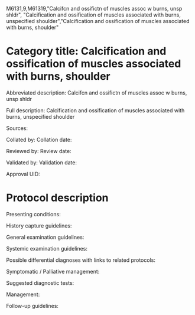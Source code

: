 M6131,9,M61319,"Calcifcn and ossifictn of muscles assoc w burns, unsp shldr", "Calcification and ossification of muscles associated with burns, unspecified shoulder","Calcification and ossification of muscles associated with burns, shoulder"
# Category title: Calcification and ossification of muscles associated with burns, shoulder

Abbreviated description: Calcifcn and ossifictn of muscles assoc w burns, unsp shldr

Full description: Calcification and ossification of muscles associated with burns, unspecified shoulder

Sources:

Collated by:
Collation date:

Reviewed by:
Review date:

Validated by:
Validation date:

Approval UID:

# Protocol description

Presenting conditions:

History capture guidelines:

General examination guidelines:

Systemic examination guidelines:

Possible differential diagnoses with links to related protocols:

Symptomatic / Palliative management:

Suggested diagnostic tests:

Management:

Follow-up guidelines:
